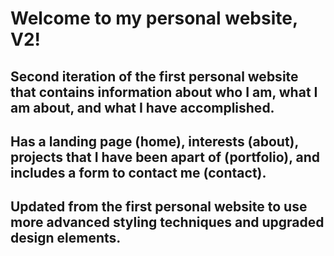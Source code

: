 # Welcome to my personal website, V2!

## Second iteration of the first personal website that contains information about who I am, what I am about, and what I have accomplished.

## Has a landing page (home), interests (about), projects that I have been apart of (portfolio), and includes a form to contact me (contact).

## Updated from the first personal website to use more advanced styling techniques and upgraded design elements.